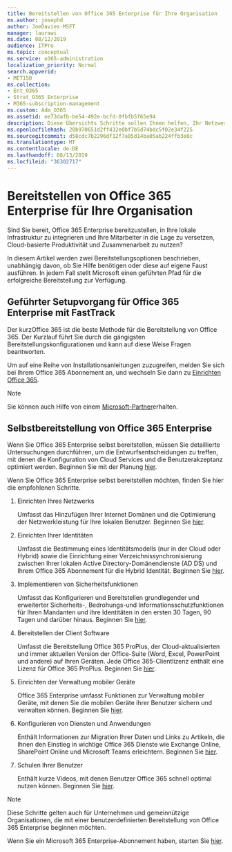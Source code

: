 ```yaml
---
title: Bereitstellen von Office 365 Enterprise für Ihre Organisation
ms.author: josephd
author: JoeDavies-MSFT
manager: laurawi
ms.date: 08/12/2019
audience: ITPro
ms.topic: conceptual
ms.service: o365-administration
localization_priority: Normal
search.appverid:
- MET150
ms.collection:
- Ent_O365
- Strat_O365_Enterprise
- M365-subscription-management
ms.custom: Adm_O365
ms.assetid: ee73dafb-be54-492e-bcfd-0fbfb5f65e94
description: Diese Übersichts Schritte sollen Ihnen helfen, Ihr Netzwerk einzurichten, Ihre Identitäten zu erstellen, Office 365 ProPlus bereitzustellen, Ihre Daten zu migrieren und den Personen in Ihrer Organisation bei der Verwendung von Office 365 zu helfen.
ms.openlocfilehash: 20b970651d2ff432e0bf7b5d74bdc5f02e34f225
ms.sourcegitcommit: d58cdc7b2296df12f7a05d14ba05ab224ffb3e0c
ms.translationtype: MT
ms.contentlocale: de-DE
ms.lasthandoff: 08/13/2019
ms.locfileid: "36302717"
---
```

# <a name="deploy-office-365-enterprise-for-your-organization"></a>Bereitstellen von Office 365 Enterprise für Ihre Organisation

Sind Sie bereit, Office 365 Enterprise bereitzustellen, in Ihre lokale Infrastruktur zu integrieren und Ihre Mitarbeiter in die Lage zu versetzen, Cloud-basierte Produktivität und Zusammenarbeit zu nutzen?

In diesem Artikel werden zwei Bereitstellungsoptionen beschrieben, unabhängig davon, ob Sie Hilfe benötigen oder diese auf eigene Faust ausführen. In jedem Fall stellt Microsoft einen geführten Pfad für die erfolgreiche Bereitstellung zur Verfügung.

## <a name="guided-enterprise-office-365-setup-process-with-fasttrack"></a>Geführter Setupvorgang für Office 365 Enterprise mit FastTrack

**[](https://docs.microsoft.com/fasttrack/O365-fasttrack-benefit-for-office-365)** Der kurzOffice 365 ist die beste Methode für die Bereitstellung von Office 365. Der Kurzlauf führt Sie durch die gängigsten Bereitstellungskonfigurationen und kann auf diese Weise Fragen beantworten. 

Um auf eine Reihe von Installationsanleitungen zuzugreifen, melden Sie sich bei Ihrem Office 365 Abonnement an, und wechseln Sie dann zu [Einrichten Office 365](https://aka.ms/o365fasttrack).

>[!Note]
>Sie können auch Hilfe von einem [Microsoft-Partner](https://www.microsoft.com/solution-providers/home)erhalten.
>

## <a name="self-deployment-of-office-365-enterprise"></a>Selbstbereitstellung von Office 365 Enterprise

Wenn Sie Office 365 Enterprise selbst bereitstellen, müssen Sie detaillierte Untersuchungen durchführen, um die Entwurfsentscheidungen zu treffen, mit denen die Konfiguration von Cloud Services und die Benutzerakzeptanz optimiert werden. Beginnen Sie mit der Planung [hier](get-your-organization-ready-for-office-365.md).

Wenn Sie Office 365 Enterprise selbst bereitstellen möchten, finden Sie hier die empfohlenen Schritte.

1. Einrichten Ihres Netzwerks

   Umfasst das Hinzufügen Ihrer Internet Domänen und die Optimierung der Netzwerkleistung für Ihre lokalen Benutzer. Beginnen Sie [hier](set-up-network-for-office-365.md).
 
2. Einrichten Ihrer Identitäten

   Umfasst die Bestimmung eines Identitätsmodells (nur in der Cloud oder Hybrid) sowie die Einrichtung einer Verzeichnissynchronisierung zwischen Ihrer lokalen Active Directory-Domänendienste (AD DS) und Ihrem Office 365 Abonnement für die Hybrid Identität. Beginnen Sie [hier](protect-your-global-administrator-accounts.md).

3. Implementieren von Sicherheitsfunktionen

   Umfasst das Konfigurieren und Bereitstellen grundlegender und erweiterter Sicherheits-, Bedrohungs-und Informationsschutzfunktionen für Ihren Mandanten und ihre Identitäten in den ersten 30 Tagen, 90 Tagen und darüber hinaus. Beginnen Sie [hier](https://docs.microsoft.com/office365/securitycompliance/security-roadmap).
 
4. Bereitstellen der Client Software

   Umfasst die Bereitstellung Office 365 ProPlus, der Cloud-aktualisierten und immer aktuellen Version der Office-Suite (Word, Excel, PowerPoint und andere) auf Ihren Geräten. Jede Office 365-Clientlizenz enthält eine Lizenz für Office 365 ProPlus. Beginnen Sie [hier](https://docs.microsoft.com/DeployOffice/deployment-guide-for-office-365-proplus).
 
5. Einrichten der Verwaltung mobiler Geräte

   Office 365 Enterprise umfasst Funktionen zur Verwaltung mobiler Geräte, mit denen Sie die mobilen Geräte ihrer Benutzer sichern und verwalten können. Beginnen Sie [hier](https://support.office.com/article/set-up-mobile-device-management-mdm-in-office-365-dd892318-bc44-4eb1-af00-9db5430be3cd).
 
6. Konfigurieren von Diensten und Anwendungen

   Enthält Informationen zur Migration Ihrer Daten und Links zu Artikeln, die Ihnen den Einstieg in wichtige Office 365 Dienste wie Exchange Online, SharePoint Online und Microsoft Teams erleichtern. Beginnen Sie [hier](configure-services-and-applications.md).
 
7. Schulen Ihrer Benutzer

   Enthält kurze Videos, mit denen Benutzer Office 365 schnell optimal nutzen können. Beginnen Sie [hier](https://docs.microsoft.com/office365/admin/admin-overview/get-started-with-office-365#training-resources-for-your-users).
 

>[!Note]
>Diese Schritte gelten auch für Unternehmen [](https://go.microsoft.com/fwlink/?LinkId=627221) und gemeinnützige Organisationen, die mit einer benutzerdefinierten Bereitstellung von Office 365 Enterprise beginnen möchten. 
>

Wenn Sie ein Microsoft 365 Enterprise-Abonnement haben, starten Sie [hier](https://docs.microsoft.com/microsoft-365/enterprise/deploy-microsoft-365-enterprise).
